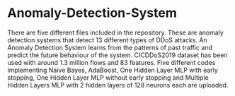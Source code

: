 # Anomaly-Detection-System
There are five different files included in the repository. 
These are anomaly detection systems that detect 13 different types of DDoS attacks. 
An Anomaly Detection System learns from the patterns of past traffic and predict the future behaviour of the system.
CICDDoS2019 dataset has been used with around 1.3 million flows and 83 features.
Five different codes implementing Naive Bayes, AdaBoost, One Hidden Layer MLP with early stopping, One Hidden Layer MLP without early stopping and Multiple Hidden Layers MLP with 2 hidden layers of 128 neurons each are uploaded.
